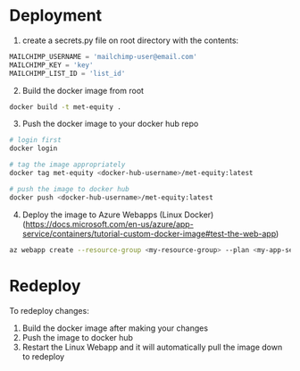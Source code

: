 # Deployment 

1. create a secrets.py file on root directory with the contents:
```py
MAILCHIMP_USERNAME = 'mailchimp-user@email.com'
MAILCHIMP_KEY = 'key'
MAILCHIMP_LIST_ID = 'list_id'
```
2. Build the docker image from root
```sh
docker build -t met-equity .
```
3. Push the docker image to your docker hub repo
```sh
# login first
docker login

# tag the image appropriately
docker tag met-equity <docker-hub-username>/met-equity:latest

# push the image to docker hub
docker push <docker-hub-username>/met-equity:latest
```

4. Deploy the image to Azure Webapps (Linux Docker) (https://docs.microsoft.com/en-us/azure/app-service/containers/tutorial-custom-docker-image#test-the-web-app)
```sh
az webapp create --resource-group <my-resource-group> --plan <my-app-service-plan> --name met-equity --deployment-container-image-name <docker-hub-username>/met-equity:latest
```

# Redeploy

To redeploy changes:
1. Build the docker image after making your changes
2. Push the image to docker hub
3. Restart the Linux Webapp and it will automatically pull the image down to redeploy
